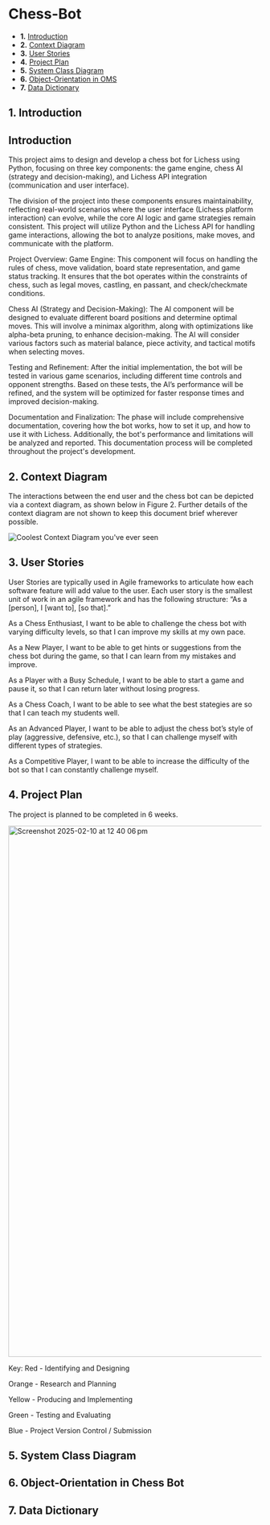 # Chess-Bot

 - **1.** [Introduction](#intro) 
 - **2.** [Context Diagram](#context) 
 - **3.** [User Stories](#stories) 
 - **4.** [Project Plan](#plan) 
 - **5.** [System Class Diagram](#sys_diagram)
 - **6.** [Object-Orientation in OMS](#oms_object)
 - **7.** [Data Dictionary](#data_dict)

## 1. Introduction<a name="intro"></a>
## Introduction

This project aims to design and develop a chess bot for Lichess using Python, focusing on three key components: the game engine, chess AI (strategy and decision-making), and Lichess API integration (communication and user interface).

The division of the project into these components ensures maintainability, reflecting real-world scenarios where the user interface (Lichess platform interaction) can evolve, while the core AI logic and game strategies remain consistent. This project will utilize Python and the Lichess API for handling game interactions, allowing the bot to analyze positions, make moves, and communicate with the platform.

Project Overview:
Game Engine: This component will focus on handling the rules of chess, move validation, board state representation, and game status tracking. It ensures that the bot operates within the constraints of chess, such as legal moves, castling, en passant, and check/checkmate conditions.

Chess AI (Strategy and Decision-Making): The AI component will be designed to evaluate different board positions and determine optimal moves. This will involve a minimax algorithm, along with optimizations like alpha-beta pruning, to enhance decision-making. The AI will consider various factors such as material balance, piece activity, and tactical motifs when selecting moves.

Testing and Refinement: After the initial implementation, the bot will be tested in various game scenarios, including different time controls and opponent strengths. Based on these tests, the AI’s performance will be refined, and the system will be optimized for faster response times and improved decision-making.

Documentation and Finalization: The  phase will include comprehensive documentation, covering how the bot works, how to set it up, and how to use it with Lichess. Additionally, the bot's performance and limitations will be analyzed and reported. This documentation process will be completed throughout the project's development.


## 2. Context Diagram<a name="context"></a>
The interactions between the end user and the chess bot can be depicted via a context diagram, as shown below in Figure 2. Further details of the context diagram are not shown to keep this document brief wherever possible.

![Coolest Context Diagram you've ever seen](https://github.com/user-attachments/assets/ad4dc476-5100-491d-8e93-eec1f79a9e08)


## 3. User Stories<a name="stories"></a>
User Stories are typically used in Agile frameworks to articulate how each software feature will add value to the user. Each user story is the smallest unit of work in an agile framework and has the following structure:
“As a [person], I [want to], [so that].”  

As a Chess Enthusiast, I want to be able to challenge the chess bot with varying difficulty levels, so that I can improve my skills at my own pace.

As a New Player, I want to be able to get hints or suggestions from the chess bot during the game, so that I can learn from my mistakes and improve.

As a Player with a Busy Schedule, I want to be able to start a game and pause it, so that I can return later without losing progress.

As a Chess Coach, I want to be able to see what the best stategies are so that I can teach my students well.

As an Advanced Player, I want to be able to adjust the chess bot’s style of play (aggressive, defensive, etc.), so that I can challenge myself with different types of strategies.

As a Competitive Player, I want to be able to increase the difficulty of the bot so that I can constantly challenge myself.

</ol>

## 4. Project Plan<a name="plan"></a>
The project is planned to be completed in 6 weeks.

<img width="1056" alt="Screenshot 2025-02-10 at 12 40 06 pm" src="https://github.com/user-attachments/assets/ad0d41d5-e4a5-4db1-8b66-3d8376abf506" />

Key:
Red - Identifying and Designing

Orange - Research and Planning

Yellow - Producing and Implementing

Green - Testing and Evaluating

Blue - Project Version Control / Submission


## 5. System Class Diagram<a name="sys_diagram"></a>

## 6. Object-Orientation in Chess Bot<a name="oms_object"></a>

## 7. Data Dictionary<a name="data_dict"></a>

